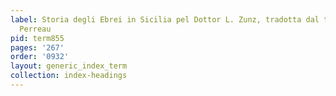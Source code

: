 ```yaml
---
label: Storia degli Ebrei in Sicilia pel Dottor L. Zunz, tradotta dal tedesco da Pietro
  Perreau
pid: term855
pages: '267'
order: '0932'
layout: generic_index_term
collection: index-headings
---
```

